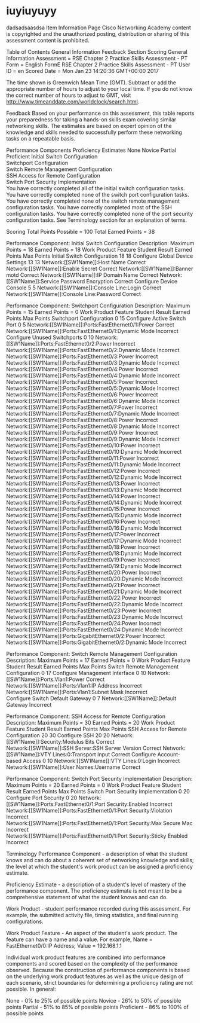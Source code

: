 # iuyiuyuyy
dadsadsaasdsa
Item Information Page
Cisco Networking Academy content is copyrighted and the unauthorized posting, distribution or sharing of this assessment content is prohibited.


Table of Contents
General Information
Feedback Section
Scoring
General Information
Assessment = RSE Chapter 2 Practice Skills Assessment - PT
Form = English FormE RSE Chapter 2 Practice Skills Assessment - PT 
User ID = en
Scored Date = Mon Jan 23 14:20:36 GMT+00:00 2017

The time shown is Greenwich Mean Time (GMT). Subtract or add the appropriate number of hours to adjust to your local time. If you do not know the correct number of hours to adjust to GMT, visit http://www.timeanddate.com/worldclock/search.html.


Feedback
Based on your performance on this assessment, this table reports your preparedness for taking a hands-on skills exam covering similar networking skills. The estimates are based on expert opinion of the knowledge and skills needed to successfully perform these networking tasks on a repeatable basis.

Performance Components	Proficiency Estimates
None	Novice	Partial	Proficient
Initial Switch Configuration	 	 	 	
Switchport Configuration		 	 	 
Switch Remote Management Configuration		 	 	 
SSH Access for Remote Configuration	 	 		 
Switch Port Security Implementation		 	 	 
You have correctly completed all of the initial switch configuration tasks.
You have correctly completed none of the switch port configuration tasks.
You have correctly completed none of the switch remote management configuration tasks.
You have correctly completed most of the SSH configuration tasks.
You have correctly completed none of the port security configuration tasks.
See Terminology section for an explanation of terms.

Scoring
Total Points Possible = 100 
Total Earned Points = 38

Performance Component: Initial Switch Configuration
Description: 
Maximum Points = 18 
Earned Points = 18
Work Product Feature	Student Result	Earned Points	Max Points
Initial Switch Configuration	18	18
 	Configure Global Device Settings	13	13
 	 	Network:[[SW1Name]]:Host Name	Correct		 
 	 	Network:[[SW1Name]]:Enable Secret	Correct	
 	 	Network:[[SW1Name]]:Banner motd	Correct	
 	 	Network:[[SW1Name]]:IP Domain Name	Correct	
 	 	Network:[[SW1Name]]:Service Password Encryption	Correct	
 	Configure Device Console	5	5
 	 	Network:[[SW1Name]]:Console Line:Login	Correct		 
 	 	Network:[[SW1Name]]:Console Line:Password	Correct	


Performance Component: Switchport Configuration
Description: 
Maximum Points = 15 
Earned Points = 0
Work Product Feature	Student Result	Earned Points	Max Points
Switchport Configuration	0	15
 	Configure Active Switch Port	0	5
 	 	Network:[[SW1Name]]:Ports:FastEthernet0/1:Power	Correct		 
 	 	Network:[[SW1Name]]:Ports:FastEthernet0/1:Dynamic Mode	Incorrect	
 	Configure Unused Switchports	0	10
 	 	Network:[[SW1Name]]:Ports:FastEthernet0/2:Power	Incorrect		 
 	 	Network:[[SW1Name]]:Ports:FastEthernet0/2:Dynamic Mode	Incorrect	
 	 	Network:[[SW1Name]]:Ports:FastEthernet0/3:Power	Incorrect	
 	 	Network:[[SW1Name]]:Ports:FastEthernet0/3:Dynamic Mode	Incorrect	
 	 	Network:[[SW1Name]]:Ports:FastEthernet0/4:Power	Incorrect	
 	 	Network:[[SW1Name]]:Ports:FastEthernet0/4:Dynamic Mode	Incorrect	
 	 	Network:[[SW1Name]]:Ports:FastEthernet0/5:Power	Incorrect	
 	 	Network:[[SW1Name]]:Ports:FastEthernet0/5:Dynamic Mode	Incorrect	
 	 	Network:[[SW1Name]]:Ports:FastEthernet0/6:Power	Incorrect	
 	 	Network:[[SW1Name]]:Ports:FastEthernet0/6:Dynamic Mode	Incorrect	
 	 	Network:[[SW1Name]]:Ports:FastEthernet0/7:Power	Incorrect	
 	 	Network:[[SW1Name]]:Ports:FastEthernet0/7:Dynamic Mode	Incorrect	
 	 	Network:[[SW1Name]]:Ports:FastEthernet0/8:Power	Incorrect	
 	 	Network:[[SW1Name]]:Ports:FastEthernet0/8:Dynamic Mode	Incorrect	
 	 	Network:[[SW1Name]]:Ports:FastEthernet0/9:Power	Incorrect	
 	 	Network:[[SW1Name]]:Ports:FastEthernet0/9:Dynamic Mode	Incorrect	
 	 	Network:[[SW1Name]]:Ports:FastEthernet0/10:Power	Incorrect	
 	 	Network:[[SW1Name]]:Ports:FastEthernet0/10:Dynamic Mode	Incorrect	
 	 	Network:[[SW1Name]]:Ports:FastEthernet0/11:Power	Incorrect	
 	 	Network:[[SW1Name]]:Ports:FastEthernet0/11:Dynamic Mode	Incorrect	
 	 	Network:[[SW1Name]]:Ports:FastEthernet0/12:Power	Incorrect	
 	 	Network:[[SW1Name]]:Ports:FastEthernet0/12:Dynamic Mode	Incorrect	
 	 	Network:[[SW1Name]]:Ports:FastEthernet0/13:Power	Incorrect	
 	 	Network:[[SW1Name]]:Ports:FastEthernet0/13:Dynamic Mode	Incorrect	
 	 	Network:[[SW1Name]]:Ports:FastEthernet0/14:Power	Incorrect	
 	 	Network:[[SW1Name]]:Ports:FastEthernet0/14:Dynamic Mode	Incorrect	
 	 	Network:[[SW1Name]]:Ports:FastEthernet0/15:Power	Incorrect	
 	 	Network:[[SW1Name]]:Ports:FastEthernet0/15:Dynamic Mode	Incorrect	
 	 	Network:[[SW1Name]]:Ports:FastEthernet0/16:Power	Incorrect	
 	 	Network:[[SW1Name]]:Ports:FastEthernet0/16:Dynamic Mode	Incorrect	
 	 	Network:[[SW1Name]]:Ports:FastEthernet0/17:Power	Incorrect	
 	 	Network:[[SW1Name]]:Ports:FastEthernet0/17:Dynamic Mode	Incorrect	
 	 	Network:[[SW1Name]]:Ports:FastEthernet0/18:Power	Incorrect	
 	 	Network:[[SW1Name]]:Ports:FastEthernet0/18:Dynamic Mode	Incorrect	
 	 	Network:[[SW1Name]]:Ports:FastEthernet0/19:Power	Incorrect	
 	 	Network:[[SW1Name]]:Ports:FastEthernet0/19:Dynamic Mode	Incorrect	
 	 	Network:[[SW1Name]]:Ports:FastEthernet0/20:Power	Incorrect	
 	 	Network:[[SW1Name]]:Ports:FastEthernet0/20:Dynamic Mode	Incorrect	
 	 	Network:[[SW1Name]]:Ports:FastEthernet0/21:Power	Incorrect	
 	 	Network:[[SW1Name]]:Ports:FastEthernet0/21:Dynamic Mode	Incorrect	
 	 	Network:[[SW1Name]]:Ports:FastEthernet0/22:Power	Incorrect	
 	 	Network:[[SW1Name]]:Ports:FastEthernet0/22:Dynamic Mode	Incorrect	
 	 	Network:[[SW1Name]]:Ports:FastEthernet0/23:Power	Incorrect	
 	 	Network:[[SW1Name]]:Ports:FastEthernet0/23:Dynamic Mode	Incorrect	
 	 	Network:[[SW1Name]]:Ports:FastEthernet0/24:Power	Incorrect	
 	 	Network:[[SW1Name]]:Ports:FastEthernet0/24:Dynamic Mode	Incorrect	
 	 	Network:[[SW1Name]]:Ports:GigabitEthernet0/2:Power	Incorrect	
 	 	Network:[[SW1Name]]:Ports:GigabitEthernet0/2:Dynamic Mode	Incorrect	


Performance Component: Switch Remote Management Configuration
Description: 
Maximum Points = 17 
Earned Points = 0
Work Product Feature	Student Result	Earned Points	Max Points
Switch Remote Management Configuration	0	17
 	Configure Management Interface	0	10
 	 	Network:[[SW1Name]]:Ports:Vlan1:Power	Correct		 
 	 	Network:[[SW1Name]]:Ports:Vlan1:IP Address	Incorrect	
 	 	Network:[[SW1Name]]:Ports:Vlan1:Subnet Mask	Incorrect	
 	Configure Switch Default Gateway	0	7
 	 	Network:[[SW1Name]]:Default Gateway	Incorrect		 


Performance Component: SSH Access for Remote Configuration
Description: 
Maximum Points = 30 
Earned Points = 20
Work Product Feature	Student Result	Earned Points	Max Points
SSH Access for Remote Configuration	20	30
 	Configure SSH	20	20
 	 	Network:[[SW1Name]]:Security:Modulus Bits	Correct		 
 	 	Network:[[SW1Name]]:SSH Server:SSH Server Version	Correct	
 	 	Network:[[SW1Name]]:VTY Lines:0:Transport Input	Correct	
 	Configure Account-based Access	0	10
 	 	Network:[[SW1Name]]:VTY Lines:0:Login	Incorrect		 
 	 	Network:[[SW1Name]]:User Names:Username	Correct	


Performance Component: Switch Port Security Implementation
Description: 
Maximum Points = 20 
Earned Points = 0
Work Product Feature	Student Result	Earned Points	Max Points
Switch Port Security Implementation	0	20
 	Configure Port Security	0	20
 	 	Network:[[SW1Name]]:Ports:FastEthernet0/1:Port Security:Enabled	Incorrect		 
 	 	Network:[[SW1Name]]:Ports:FastEthernet0/1:Port Security:Violation	Incorrect	
 	 	Network:[[SW1Name]]:Ports:FastEthernet0/1:Port Security:Max Secure Mac	Incorrect	
 	 	Network:[[SW1Name]]:Ports:FastEthernet0/1:Port Security:Sticky Enabled	Incorrect	



Terminology
Performance Component - a description of what the student knows and can do about a coherent set of networking knowledge and skills; the level at which the student's work product can be assigned a proficiency estimate.

Proficiency Estimate - a description of a student's level of mastery of the performance component. The proficiency estimate is not meant to be a comprehensive statement of what the student knows and can do.

Work Product - student performance recorded during this assessment. For example, the submitted activity file, timing statistics, and final running configurations.

Work Product Feature - An aspect of the student's work product. The feature can have a name and a value. For example, Name = FastEthernet0/0:IP Address; Value = 192.168.1.1

Individual work product features are combined into performance components and scored based on the complexity of the performance observed. Because the construction of performance components is based on the underlying work product features as well as the unique design of each scenario, strict boundaries for determining a proficiency rating are not possible. In general:

None - 0% to 25% of possible points
Novice - 26% to 50% of possible points
Partial - 51% to 85% of possible points
Proficient - 86% to 100% of possible points
